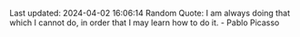 Last updated: 2024-04-02 16:06:14
Random Quote: I am always doing that which I cannot do, in order that I may learn how to do it. - Pablo Picasso